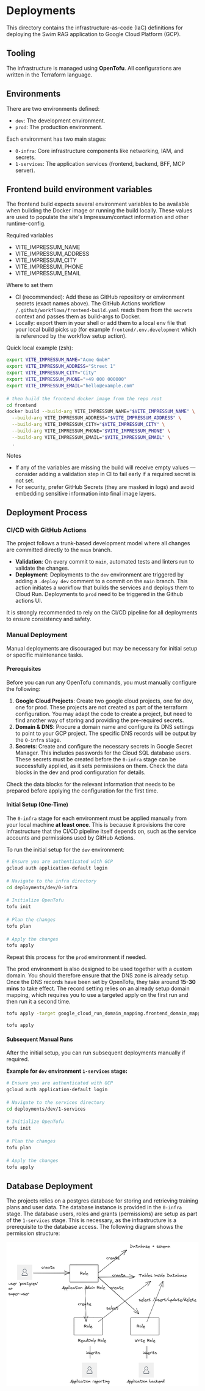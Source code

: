 # Deployments

This directory contains the infrastructure-as-code (IaC) definitions for deploying the Swim RAG application to Google Cloud Platform (GCP).

## Tooling

The infrastructure is managed using **OpenTofu**. All configurations are written in the Terraform language.

## Environments

There are two environments defined:

- `dev`: The development environment.
- `prod`: The production environment.

Each environment has two main stages:

- `0-infra`: Core infrastructure components like networking, IAM, and secrets.
- `1-services`: The application services (frontend, backend, BFF, MCP server).

## Frontend build environment variables

The frontend build expects several environment variables to be available when building the Docker image or running the build locally. These values are used to populate the site's Impressum/contact information and other runtime-config.

Required variables

- VITE_IMPRESSUM_NAME
- VITE_IMPRESSUM_ADDRESS
- VITE_IMPRESSUM_CITY
- VITE_IMPRESSUM_PHONE
- VITE_IMPRESSUM_EMAIL

Where to set them

- CI (recommended): Add these as GitHub repository or environment secrets (exact names above). The GitHub Actions workflow `/.github/workflows/frontend-build.yaml` reads them from the `secrets` context and passes them as build-args to Docker.
- Locally: export them in your shell or add them to a local env file that your local build picks up (for example `frontend/.env.development` which is referenced by the workflow setup action).

Quick local example (zsh):

```bash
export VITE_IMPRESSUM_NAME="Acme GmbH"
export VITE_IMPRESSUM_ADDRESS="Street 1"
export VITE_IMPRESSUM_CITY="City"
export VITE_IMPRESSUM_PHONE="+49 000 000000"
export VITE_IMPRESSUM_EMAIL="hello@example.com"

# then build the frontend docker image from the repo root
cd frontend
docker build --build-arg VITE_IMPRESSUM_NAME="$VITE_IMPRESSUM_NAME" \
  --build-arg VITE_IMPRESSUM_ADDRESS="$VITE_IMPRESSUM_ADDRESS" \
  --build-arg VITE_IMPRESSUM_CITY="$VITE_IMPRESSUM_CITY" \
  --build-arg VITE_IMPRESSUM_PHONE="$VITE_IMPRESSUM_PHONE" \
  --build-arg VITE_IMPRESSUM_EMAIL="$VITE_IMPRESSUM_EMAIL" \
  .
```

Notes

- If any of the variables are missing the build will receive empty values — consider adding a validation step in CI to fail early if a required secret is not set.
- For security, prefer GitHub Secrets (they are masked in logs) and avoid embedding sensitive information into final image layers.

## Deployment Process

### CI/CD with GitHub Actions

The project follows a trunk-based development model where all changes are committed directly to the `main` branch.

- **Validation**: On every commit to `main`, automated tests and linters run to validate the changes.
- **Deployment**: Deployments to the `dev` environment are triggered by adding a `.deploy dev` comment to a commit on the `main` branch. This action initiates a workflow that builds the services and deploys them to Cloud Run. Deployments to `prod` need to be triggered in the Github actions UI.

It is strongly recommended to rely on the CI/CD pipeline for all deployments to ensure consistency and safety.

### Manual Deployment

Manual deployments are discouraged but may be necessary for initial setup or specific maintenance tasks.

#### Prerequisites

Before you can run any OpenTofu commands, you must manually configure the following:

1. **Google Cloud Projects**: Create two google cloud projects, one for dev, one for prod. These projects are not created as part of the terraform configuration. You may adapt the code to create a project, but need to find another way of storing and providing the pre-required secrets.
2. **Domain & DNS**: Procure a domain name and configure its DNS settings to point to your GCP project. The specific DNS records will be output by the `0-infra` stage.
3. **Secrets**: Create and configure the necessary secrets in Google Secret Manager. This includes passwords for the Cloud SQL database users. These secrets must be created before the `0-infra` stage can be successfully applied, as it sets permissions on them. Check the data blocks in the dev and prod configuration for details.

Check the data blocks for the relevant information that needs to be prepared before applying the configuration for the first time.

#### Initial Setup (One-Time)

The `0-infra` stage for each environment must be applied manually from your local machine **at least once**. This is because it provisions the core infrastructure that the CI/CD pipeline itself depends on, such as the service accounts and permissions used by GitHub Actions.

To run the initial setup for the `dev` environment:

```bash
# Ensure you are authenticated with GCP
gcloud auth application-default login

# Navigate to the infra directory
cd deployments/dev/0-infra

# Initialize OpenTofu
tofu init

# Plan the changes
tofu plan

# Apply the changes
tofu apply
```

Repeat this process for the `prod` environment if needed.

The prod environment is also designed to be used together with a custom domain. You should therefore ensure that the DNS zone is already setup.
Once the DNS records have been set by OpenTofu, they take around **15-30 mins** to take effect. The record setting relies on an already setup domain mapping, which requires you to use a targeted apply on the first run and then run it a second time.

```bash
tofu apply -target google_cloud_run_domain_mapping.frontend_domain_mapping
```

```bash
tofu apply
```

#### Subsequent Manual Runs

After the initial setup, you can run subsequent deployments manually if required.

**Example for `dev` environment `1-services` stage:**

```bash
# Ensure you are authenticated with GCP
gcloud auth application-default login

# Navigate to the services directory
cd deployments/dev/1-services

# Initialize OpenTofu
tofu init

# Plan the changes
tofu plan

# Apply the changes
tofu apply
```

## Database Deployment

The projects relies on a postgres database for storing and retrieving training plans and user data. The database instance is provided in the `0-infra` stage. The database users, roles and grants (permissions) are setup as part of the `1-services` stage. This is necessary, as the infrastructure is a prerequisite to the database access.  The following diagram shows the permission structure:

<img src="./db-diagram.png">
